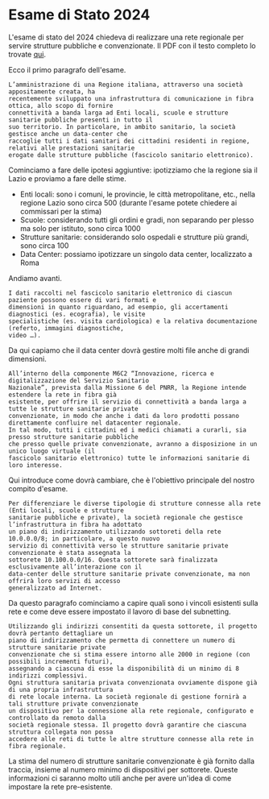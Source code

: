 # Esame di Stato 2024

L'esame di stato del 2024 chiedeva di realizzare una rete regionale per servire strutture pubbliche e convenzionate. Il PDF con il testo completo lo trovate [qui](https://www.istruzione.it/esame_di_stato/202324/Istituti%20tecnici/Ordinaria/A038_ORD24.pdf).

Ecco il primo paragrafo dell'esame.

```text
L’amministrazione di una Regione italiana, attraverso una società appositamente creata, ha
recentemente sviluppato una infrastruttura di comunicazione in fibra ottica, allo scopo di fornire
connettività a banda larga ad Enti locali, scuole e strutture sanitarie pubbliche presenti in tutto il
suo territorio. In particolare, in ambito sanitario, la società gestisce anche un data-center che
raccoglie tutti i dati sanitari dei cittadini residenti in regione, relativi alle prestazioni sanitarie
erogate dalle strutture pubbliche (fascicolo sanitario elettronico). 
```

Cominciamo a fare delle ipotesi aggiuntive: ipotizziamo che la regione sia il Lazio e proviamo a fare delle stime.

- Enti locali: sono i comuni, le provincie, le città metropolitane, etc., nella regione Lazio sono circa 500 (durante l'esame potete chiedere ai commissari per la stima)
- Scuole: considerando tutti gli ordini e gradi, non separando per plesso ma solo per istituto, sono circa 1000
- Strutture sanitarie: considerando solo ospedali e strutture più grandi, sono circa 100
- Data Center: possiamo ipotizzare un singolo data center, localizzato a Roma

Andiamo avanti.

```text
I dati raccolti nel fascicolo sanitario elettronico di ciascun paziente possono essere di vari formati e
dimensioni in quanto riguardano, ad esempio, gli accertamenti diagnostici (es. ecografia), le visite
specialistiche (es. visita cardiologica) e la relativa documentazione (referto, immagini diagnostiche,
video …).
```

Da qui capiamo che il data center dovrà gestire molti file anche di grandi dimensioni.

```text
All’interno della componente M6C2 “Innovazione, ricerca e digitalizzazione del Servizio Sanitario
Nazionale”, prevista dalla Missione 6 del PNRR, la Regione intende estendere la rete in fibra già
esistente, per offrire il servizio di connettività a banda larga a tutte le strutture sanitarie private
convenzionate, in modo che anche i dati da loro prodotti possano direttamente confluire nel datacenter regionale. 
In tal modo, tutti i cittadini ed i medici chiamati a curarli, sia presso strutture sanitarie pubbliche
che presso quelle private convenzionate, avranno a disposizione in un unico luogo virtuale (il
fascicolo sanitario elettronico) tutte le informazioni sanitarie di loro interesse.
```

Qui introduce come dovrà cambiare, che è l'obiettivo principale del nostro compito d'esame.

```text
Per differenziare le diverse tipologie di strutture connesse alla rete (Enti locali, scuole e strutture
sanitarie pubbliche e private), la società regionale che gestisce l’infrastruttura in fibra ha adottato
un piano di indirizzamento utilizzando sottoreti della rete 10.0.0.0/8; in particolare, a questo nuovo
servizio di connettività verso le strutture sanitarie private convenzionate è stata assegnata la
sottorete 10.100.0.0/16. Questa sottorete sarà finalizzata esclusivamente all’interazione con il
data-center delle strutture sanitarie private convenzionate, ma non offrirà loro servizi di accesso
generalizzato ad Internet.
```

Da questo paragrafo cominciamo a capire quali sono i vincoli esistenti sulla rete e come deve essere impostato il lavoro di base del subnetting.

```text
Utilizzando gli indirizzi consentiti da questa sottorete, il progetto dovrà pertanto dettagliare un
piano di indirizzamento che permetta di connettere un numero di strutture sanitarie private
convenzionate che si stima essere intorno alle 2000 in regione (con possibili incrementi futuri),
assegnando a ciascuna di esse la disponibilità di un minimo di 8 indirizzi complessivi.
Ogni struttura sanitaria privata convenzionata ovviamente dispone già di una propria infrastruttura
di rete locale interna. La società regionale di gestione fornirà a tali strutture private convenzionate
un dispositivo per la connessione alla rete regionale, configurato e controllato da remoto dalla
società regionale stessa. Il progetto dovrà garantire che ciascuna struttura collegata non possa
accedere alle reti di tutte le altre strutture connesse alla rete in fibra regionale. 
```

La stima del numero di strutture sanitarie convenzionate è già fornito dalla traccia, insieme al numero minimo di dispositivi per sottorete. Queste informazioni ci saranno molto utili anche per avere un'idea di come impostare la rete pre-esistente.

